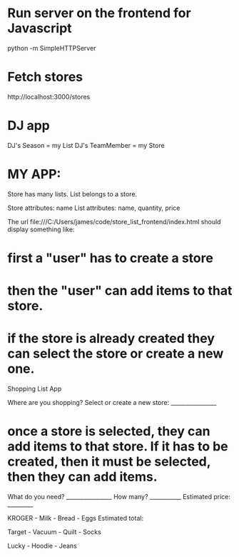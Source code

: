 # Run server on the frontend for Javascript
python -m SimpleHTTPServer

# Fetch stores
http://localhost:3000/stores  

# DJ app
DJ's Season = my List
DJ's TeamMember = my Store

# MY APP:

Store has many lists.
List belongs to a store.

Store attributes: name
List attributes: name, quantity, price

The url file:///C:/Users/james/code/store_list_frontend/index.html should display something like:

# first a "user" has to create a store
# then the "user" can add items to that store.
# if the store is already created they can select the store or create a new one.

Shopping List App

Where are you shopping? Select or create a new store: ________________ <submit> 

# once a store is selected, they can add items to that store. If it has to be created, then it must be selected, then they can add items.

What do you need? ________________ <submit> How many? ___________ <submit> Estimated price: _________ <submit>

KROGER
    - Milk 
    - Bread
    - Eggs
    Estimated total: 

Target
    - Vacuum
    - Quilt
    - Socks

Lucky
    - Hoodie
    - Jeans